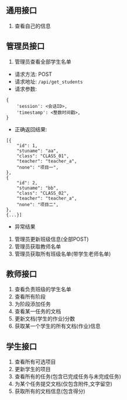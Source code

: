 ## 通用接口

1. 查看自己的信息

## 管理员接口
1. 管理员查看全部学生名单

- 请求方法: POST
- 请求地址: `/api/get_students`
- 请求参数:

```
{
    'session': <会话ID>,
    'timestamp': <整数时间戳>,
}
```

- 正确返回结果:
```
[{
    "id": 1,
    "stuname": "aa",
    "class": "CLASS_01",
    "teacher": "teacher_a",
    "none": "项目一",
},
{
    "id": 2,
    "stuname": "bb",
    "class": "CLASS_02",
    "teacher": "teacher_a",
    "none": "项目二",
},
{...}]
```
- 异常结果


1. 管理员更新班级信息(全部POST)
2. 管理员获取教师名单
3. 管理员获取所有班级名单(带学生老师名单)



## 教师接口

1. 查看负责班级的学生名单
2. 查看所有阶段
3. 为阶段添加任务
4. 查看某一任务的文档
5. 更新文档(学生的作业)分数
6. 获取某一个学生的所有文档(作业)信息


## 学生接口

1. 查看所有可选项目
2. 更新学生的项目
3. 查看所有的任务(包含已完成任务与未完成任务)
4. 为某个任务提交文档(仅包含附件,文字留空)
5. 获取所有的文档信息(包含得分)